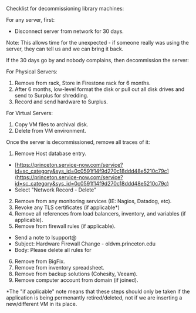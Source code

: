 Checklist for decommissioning library machines:

For any server, first:

* Disconnect server from network for 30 days.

Note: This allows time for the unexpected - if someone really was using the server, they can tell us and we can bring it back.

If the 30 days go by and nobody complains, then decommission the server:

For Physical Servers:
1. Remove from rack, Store in Firestone rack for 6 months.
2. After 6 months, low-level format the disk or pull out all disk drives and send to Surplus for shredding.
3. Record and send hardware to Surplus.

For Virtual Servers:
1. Copy VM files to archival disk.
2. Delete from VM environment.

Once the server is decommissioned, remove all traces of it:
1. Remove Host database entry.
  * [https://princeton.service-now.com/service?id=sc_category&sys_id=0c0591f14f9d270c18ddd48e5210c79c](https://princeton.service-now.com/service?id=sc_category&sys_id=0c0591f14f9d270c18ddd48e5210c79c)
  * Select "Network Record - Delete"
2. Remove from any monitoring services (IE: Nagios, Datadog, etc).
3. Revoke any TLS certificates (if applicable*)
4. Remove all references from load balancers, inventory, and variables (if applicable). 
5. Remove from firewall rules (if applicable).
  * Send a note to lsupport@ 
  * Subject: Hardware Firewall Change - oldvm.princeton.edu
  * Body: Please delete all rules for
6. Remove from BigFix.
7. Remove from inventory spreadsheet.
8. Remove from backup solutions (Cohesity, Veeam).
9. Remove computer account from domain (if joined).

*The "if applicable" note means that these steps should only be taken if the application is being permenantly retired/deleted, not if we are inserting a new/different VM in its place.